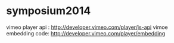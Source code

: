 symposium2014
=============
vimeo player api : http://developer.vimeo.com/player/js-api
vimoe embedding code: http://developer.vimeo.com/player/embedding
